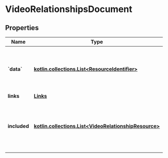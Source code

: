 
# VideoRelationshipsDocument

## Properties
Name | Type | Description | Notes
------------ | ------------- | ------------- | -------------
**&#x60;data&#x60;** | [**kotlin.collections.List&lt;ResourceIdentifier&gt;**](ResourceIdentifier.md) | document&#39;s primary data, consist of resource linkage objects | 
**links** | [**Links**](Links.md) |  |  [optional]
**included** | [**kotlin.collections.List&lt;VideoRelationshipResource&gt;**](VideoRelationshipResource.md) | array of resource objects that are related to the primary data and/or each other |  [optional]



